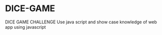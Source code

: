 # DICE-GAME
DICE GAME CHALLENGE Use java script and show case knowledge of web app using javascript

